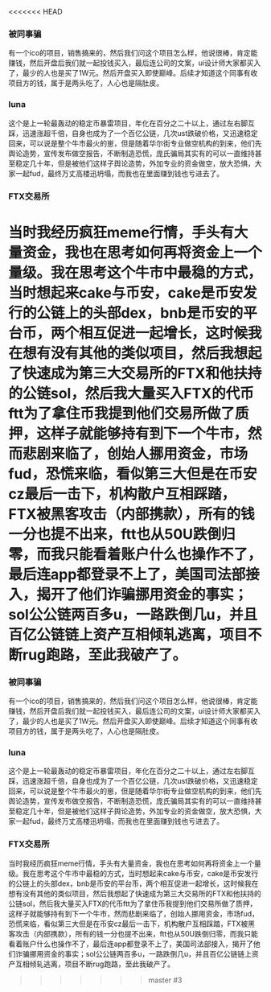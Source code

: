 <<<<<<< HEAD
### 被同事骗
有一个ico的项目，销售搞来的，然后我们问这个项目怎么样，他说很棒，肯定能赚钱，然后开盘后我们就一起投钱买入，最后连公司的文案，ui设计师大家都买入了，最少的人也是买了1W元。然后开盘买入即使巅峰。后续才知道这个同事有收项目方的钱，属于是两头吃了，人心也是隔肚皮。
### luna
这个是上一轮最轰动的稳定币暴雷项目，年化在百分之二十以上，通过左右脚互踩，迅速涨超千倍，自身也成为了一个百亿公链，几次ust跌破价格，又迅速稳定回来，可以说是整个牛市最火的崽，但是随着华尔街专业做空机构的到来，他们先舆论造势，宣传发布做空报告，不断制造恐慌，庞氏骗局其实有的可以一直维持甚至稳定几十年，但是被他们这样子舆论造势，外加专业的资金做空，放大恐惧，大家一起fud，最终万丈高楼迅坍塌，而我也在里面赚到钱也亏进去了。
### FTX交易所
当时我经历疯狂meme行情，手头有大量资金，我也在思考如何再将资金上一个量级。我在思考这个牛市中最稳的方式，当时想起来cake与币安，cake是币安发行的公链上的头部dex，bnb是币安的平台币，两个相互促进一起增长，这时候我在想有没有其他的类似项目，然后我想起了快速成为第三大交易所的FTX和他扶持的公链sol，然后我大量买入FTX的代币ftt为了拿住币我提到他们交易所做了质押，这样子就能够持有到下一个牛市，然而悲剧来临了，创始人挪用资金，市场fud，恐慌来临，看似第三大但是在币安cz最后一击下，机构散户互相踩踏，FTX被黑客攻击（内部携款），所有的钱一分也提不出来，ftt也从50U跌倒归零，而我只能看着账户什么也操作不了，最后连app都登录不上了，美国司法部接入，揭开了他们诈骗挪用资金的事实；sol公公链两百多u，一路跌倒几u，并且百亿公链链上资产互相倾轧逃离，项目不断rug跑路，至此我破产了。
=======
### 被同事骗
有一个ico的项目，销售搞来的，然后我们问这个项目怎么样，他说很棒，肯定能赚钱，然后开盘后我们就一起投钱买入，最后连公司的文案，ui设计师大家都买入了，最少的人也是买了1W元。然后开盘买入即使巅峰。后续才知道这个同事有收项目方的钱，属于是两头吃了，人心也是隔肚皮。
### luna
这个是上一轮最轰动的稳定币暴雷项目，年化在百分之二十以上，通过左右脚互踩，迅速涨超千倍，自身也成为了一个百亿公链，几次ust跌破价格，又迅速稳定回来，可以说是整个牛市最火的崽，但是随着华尔街专业做空机构的到来，他们先舆论造势，宣传发布做空报告，不断制造恐慌，庞氏骗局其实有的可以一直维持甚至稳定几十年，但是被他们这样子舆论造势，外加专业的资金做空，放大恐惧，大家一起fud，最终万丈高楼迅坍塌，而我也在里面赚到钱也亏进去了。
### FTX交易所
当时我经历疯狂meme行情，手头有大量资金，我也在思考如何再将资金上一个量级。我在思考这个牛市中最稳的方式，当时想起来cake与币安，cake是币安发行的公链上的头部dex，bnb是币安的平台币，两个相互促进一起增长，这时候我在想有没有其他的类似项目，然后我想起了快速成为第三大交易所的FTX和他扶持的公链sol，然后我大量买入FTX的代币ftt为了拿住币我提到他们交易所做了质押，这样子就能够持有到下一个牛市，然而悲剧来临了，创始人挪用资金，市场fud，恐慌来临，看似第三大但是在币安cz最后一击下，机构散户互相踩踏，FTX被黑客攻击（内部携款），所有的钱一分也提不出来，ftt也从50U跌倒归零，而我只能看着账户什么也操作不了，最后连app都登录不上了，美国司法部接入，揭开了他们诈骗挪用资金的事实；sol公公链两百多u，一路跌倒几u，并且百亿公链链上资产互相倾轧逃离，项目不断rug跑路，至此我破产了。
>>>>>>> master
#3 